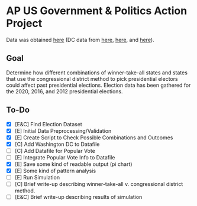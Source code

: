 # AP US Government & Politics Action Project

Data was obtained [here](https://www.dailykos.com/stories/2020/11/19/1163009/-Daily-Kos-Elections-presidential-results-by-congressional-district-for-2020-2016-and-2012) (DC data from [here](https://www.nbcnews.com/politics/2020-elections/district-of-columbia-president-results), [here](https://www.politico.com/2016-election/results/map/president/district-of-columbia/), and [here](https://www.politico.com/2012-election/results/president/district-of-columbia/)).

## Goal

Determine how different combinations of winner-take-all states and states that use the congressional district method to pick presidential electors could affect past presidential elections. Election data has been gathered for the 2020, 2016, and 2012 presidential elections.

## To-Do

- [X] [E&C] Find Election Dataset
- [X] [E] Initial Data Preprocessing/Validation
- [X] [E] Create Script to Check Possible Combinations and Outcomes
- [X] [C] Add Washington DC to Datafile
- [ ] [C] Add Datafile for Popular Vote
- [ ] [E] Integrate Popular Vote Info to Datafile
- [X] [E] Save some kind of readable output (pi chart)
- [X] [E] Some kind of pattern analysis
- [ ] [E] Run Simulation
- [ ] [C] Brief write-up describing winner-take-all v. congressional district method.
- [ ] [E&C] Brief write-up describing results of simulation
